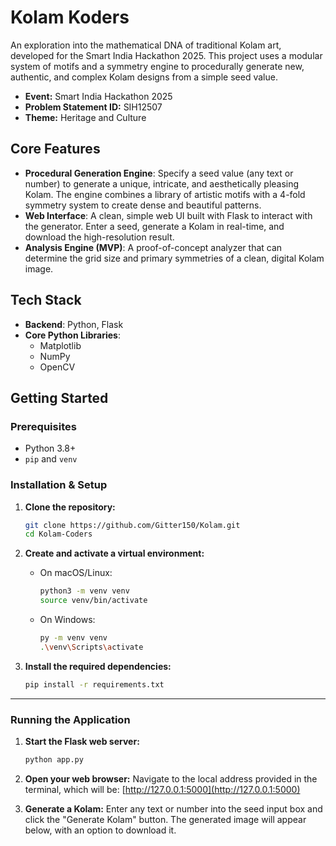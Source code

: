 # Kolam Koders

An exploration into the mathematical DNA of traditional Kolam art, developed for the Smart India Hackathon 2025. This project uses a modular system of motifs and a symmetry engine to procedurally generate new, authentic, and complex Kolam designs from a simple seed value.

- **Event:** Smart India Hackathon 2025
- **Problem Statement ID:** SIH12507
- **Theme:** Heritage and Culture



## Core Features

- **Procedural Generation Engine**: Specify a seed value (any text or number) to generate a unique, intricate, and aesthetically pleasing Kolam. The engine combines a library of artistic motifs with a 4-fold symmetry system to create dense and beautiful patterns.
- **Web Interface**: A clean, simple web UI built with Flask to interact with the generator. Enter a seed, generate a Kolam in real-time, and download the high-resolution result.
- **Analysis Engine (MVP)**: A proof-of-concept analyzer that can determine the grid size and primary symmetries of a clean, digital Kolam image.

## Tech Stack

-   **Backend**: Python, Flask
-   **Core Python Libraries**:
    -   Matplotlib
    -   NumPy
    -   OpenCV

## Getting Started

### Prerequisites

-   Python 3.8+
-   `pip` and `venv`

### Installation & Setup

1.  **Clone the repository:**
    ```sh
    git clone https://github.com/Gitter150/Kolam.git
    cd Kolam-Coders
    ```

2.  **Create and activate a virtual environment:**
    -   On macOS/Linux:
        ```sh
        python3 -m venv venv
        source venv/bin/activate
        ```
    -   On Windows:
        ```sh
        py -m venv venv
        .\venv\Scripts\activate
        ```

3.  **Install the required dependencies:**
    ```sh
    pip install -r requirements.txt
    ```

---

### Running the Application

1.  **Start the Flask web server:**
    ```sh
    python app.py
    ```

2.  **Open your web browser:**
    Navigate to the local address provided in the terminal, which will be:
    [http://127.0.0.1:5000](http://127.0.0.1:5000)

3.  **Generate a Kolam:**
    Enter any text or number into the seed input box and click the "Generate Kolam" button. The generated image will appear below, with an option to download it.
